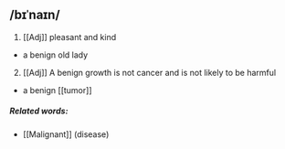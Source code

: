 ## /bɪˈnaɪn/  
1. [[Adj]]
pleasant and kind

- a benign old lady

2. [[Adj]]
A benign growth is not cancer and is not likely to be harmful

- a benign [[tumor]]

##### Related words: 
- [[Malignant]] (disease)

